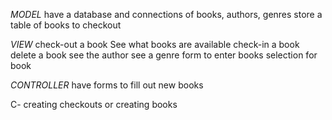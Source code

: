 *MODEL*
have a database and connections of books, authors, genres
store a table of books to checkout



*VIEW*
check-out a book
See what books are available
check-in a book
delete a book
see the author
see a genre
form to enter books
selection for book

*CONTROLLER*
have forms to fill out new books

C- creating checkouts or creating books
